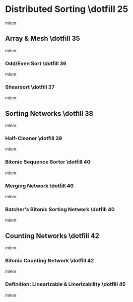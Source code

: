 # Distributed Sorting \dotfill 25
mlem

## Array \& Mesh \dotfill 35
mlem

### Odd/Even Sort \dotfill 36
mlem

### Shearsort \dotfill 37
mlem

## Sorting Networks \dotfill 38
mlem

### Half-Cleaner \dotfill 39
mlem

### Bitonic Sequence Sorter \dotfill 40
mlem

### Merging Network \dotfill 40
mlem

### Batcher's Bitonic Sorting Network \dotfill 40
mlem

## Counting Networks \dotfill 42
mlem

### Bitonic Counting Network \dotfill 42
mlem

### Definition: Linearizable \& Linerizability \dotfill 45
mlem
